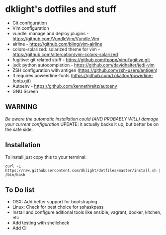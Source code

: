 dklight's dotfiles and stuff
============================

 * Git configuration
 * Vim configuration
  * vundle: manage and deploy plugins - https://github.com/VundleVim/Vundle.Vim
  * airline - https://github.com/bling/vim-airline
  * colors-solarized: solarized theme for vim - https://github.com/altercation/vim-colors-solarized
  * fugitive: git related stuff - https://github.com/tpope/vim-fugitive.git
  * jedi: python autocompletion - https://github.com/davidhalter/jedi-vim
 * ZSH configuration with antigen (https://github.com/zsh-users/antigen)
  * It requires poweerline-fonts (https://github.com/Lokaltog/powerline-fonts.git)
 * Autoenv - https://github.com/kennethreitz/autoenv
 * GNU Screen

WARNING
-------
*Be aware the automatic installation could (AND PROBABLY WILL) damage your current configuration*
UPDATE: it actually backs it up, but better be on the safe side.


Installation
------------

To install just copy this to your terminal:

    curl -L https://raw.githubusercontent.com/dklight/dotfiles/master/install.sh | /bin/bash

To Do list
----------
 * OSX: Add better support for bootstraping
 * Linux: Check for best choice for sshaskpass
 * Install and configure aditional tools like ansible, vagrant, docker, kitchen, etc
 * Add testing with shellcheck
 * Add CI
